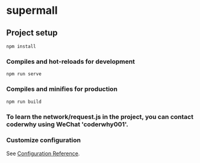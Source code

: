 # supermall

## Project setup
```
npm install
```

### Compiles and hot-reloads for development
```
npm run serve
```

### Compiles and minifies for production
```
npm run build
```

### To learn the network/request.js in the project, you can contact coderwhy using WeChat 'coderwhy001'.

### Customize configuration
See [Configuration Reference](https://cli.vuejs.org/config/).
